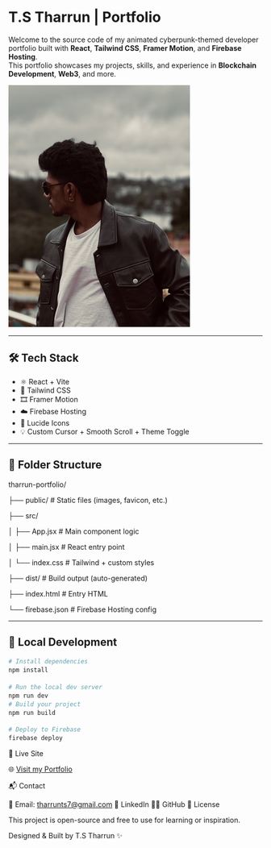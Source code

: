#  T.S Tharrun | Portfolio

Welcome to the source code of my animated cyberpunk-themed developer portfolio built with **React**, **Tailwind CSS**, **Framer Motion**, and **Firebase Hosting**.  
This portfolio showcases my projects, skills, and experience in **Blockchain Development**, **Web3**, and more.

![screenshot](./public/HERO.jpeg)

---

## 🛠 Tech Stack

- ⚛️ React + Vite
- 🎨 Tailwind CSS
- 🎞️ Framer Motion
- ☁️ Firebase Hosting
- 🧠 Lucide Icons
- 💡 Custom Cursor + Smooth Scroll + Theme Toggle

---

## 📁 Folder Structure

tharrun-portfolio/

├── public/ # Static files (images, favicon, etc.)

├── src/

│ ├── App.jsx # Main component logic

│ ├── main.jsx # React entry point

│ └── index.css # Tailwind + custom styles

├── dist/ # Build output (auto-generated)

├── index.html # Entry HTML

└── firebase.json # Firebase Hosting config

---

## 🚀 Local Development

```bash
# Install dependencies
npm install

# Run the local dev server
npm run dev
# Build your project
npm run build

# Deploy to Firebase
firebase deploy
```
🔗 Live Site

🌐 [Visit my Portfolio](https://tharrun-portfolio.web.app)

📬 Contact

📧 Email: tharrunts7@gmail.com
💼 LinkedIn
🧑‍💻 GitHub
📄 License

This project is open-source and free to use for learning or inspiration.

Designed & Built by T.S Tharrun ✨



